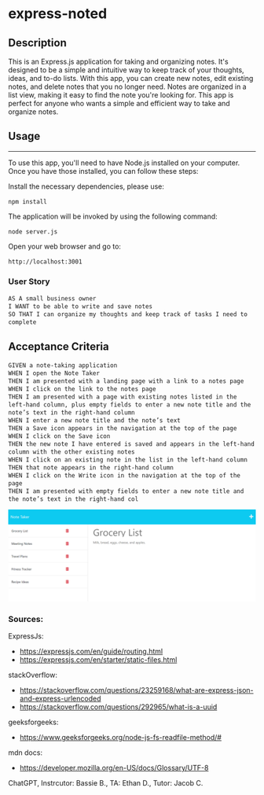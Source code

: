 # express-noted


## Description
This is an Express.js application for taking and organizing notes. It's designed to be a simple and intuitive way to keep track of your thoughts, ideas, and to-do lists. With this app, you can create new notes, edit existing notes, and delete notes that you no longer need. Notes are organized in a list view, making it easy to find the note you're looking for. This app is perfect for anyone who wants a simple and efficient way to take and organize notes. 

## Usage
***
To use this app, you'll need to have Node.js installed on your computer. Once you have those installed, you can follow these steps:


Install the necessary dependencies, please use:
```
npm install
```

The application will be invoked by using the following command:
```
node server.js
```
Open your web browser and go to:
```
http://localhost:3001
```

### User Story
```
AS A small business owner
I WANT to be able to write and save notes
SO THAT I can organize my thoughts and keep track of tasks I need to complete
```
## Acceptance Criteria
```
GIVEN a note-taking application
WHEN I open the Note Taker
THEN I am presented with a landing page with a link to a notes page
WHEN I click on the link to the notes page
THEN I am presented with a page with existing notes listed in the left-hand column, plus empty fields to enter a new note title and the note’s text in the right-hand column
WHEN I enter a new note title and the note’s text
THEN a Save icon appears in the navigation at the top of the page
WHEN I click on the Save icon
THEN the new note I have entered is saved and appears in the left-hand column with the other existing notes
WHEN I click on an existing note in the list in the left-hand column
THEN that note appears in the right-hand column
WHEN I click on the Write icon in the navigation at the top of the page
THEN I am presented with empty fields to enter a new note title and the note’s text in the right-hand col
```

![screenshot](./assets/Screenshot%202023-04-16%20144942.png)

### Sources:

ExpressJs:
- https://expressjs.com/en/guide/routing.html
- https://expressjs.com/en/starter/static-files.html

stackOverflow:
- https://stackoverflow.com/questions/23259168/what-are-express-json-and-express-urlencoded
- https://stackoverflow.com/questions/292965/what-is-a-uuid 

geeksforgeeks:
- https://www.geeksforgeeks.org/node-js-fs-readfile-method/#

mdn docs:
- https://developer.mozilla.org/en-US/docs/Glossary/UTF-8

ChatGPT, 
Instrcutor: Bassie B., 
TA: Ethan D.,
Tutor: Jacob C. 